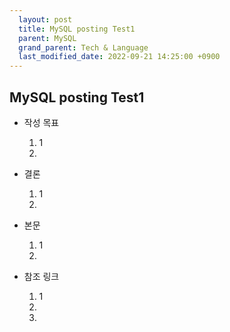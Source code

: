 ```yaml
---  
  layout: post  
  title: MySQL posting Test1
  parent: MySQL  
  grand_parent: Tech & Language  
  last_modified_date: 2022-09-21 14:25:00 +0900  
---  
```

  
## MySQL posting Test1  

* 작성 목표  
  1) 1  
  2)   
  
* 결론  
  1) 1  
  2)   

* 본문   
  1) 1  
  2)  

* 참조 링크  
  1) 1 
  2)  
  3)  
